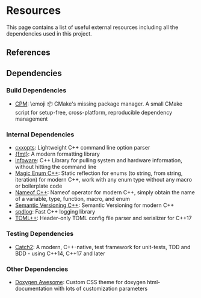 # Resources

This page contains a list of useful external resources including all the
dependencies used in this project.

## References

## Dependencies

### Build Dependencies

- [CPM](https://github.com/cpm-cmake/CPM.cmake): \emoji :package: CMake's missing
  package manager. A small CMake script for setup-free, cross-platform,
  reproducible dependency management

### Internal Dependencies

- [cxxopts](https://github.com/jarro2783/cxxopts): Lightweight C++ command line
  option parser
- [{fmt}](https://github.com/fmtlib/fmt): A modern formatting library
- [infoware](https://github.com/ThePhD/infoware): C++ Library for pulling
  system and hardware information, without hitting the command line
- [Magic Enum C++](https://github.com/Neargye/magic_enum): Static reflection
  for enums (to string, from string, iteration) for modern C++, work with any
  enum type without any macro or boilerplate code
- [Nameof C++](https://github.com/Neargye/nameof): Nameof operator for modern
  C++, simply obtain the name of a variable, type, function, macro, and enum
- [Semantic Versioning C++](https://github.com/Neargye/semver): Semantic
  Versioning for modern C++
- [spdlog](https://github.com/gabime/spdlog): Fast C++ logging library
- [TOML++](https://github.com/marzer/tomlplusplus/): Header-only TOML config
  file parser and serializer for C++17

### Testing Dependencies

- [Catch2](https://github.com/catchorg/Catch2): A modern, C++-native, test
  framework for unit-tests, TDD and BDD - using C++14, C++17 and later

### Other Dependencies

- [Doxygen Awesome](https://github.com/jothepro/doxygen-awesome-css): Custom
  CSS theme for doxygen html-documentation with lots of customization
  parameters
